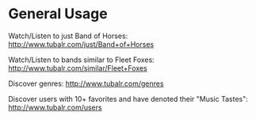 # General Usage
Watch/Listen to just Band of Horses:
http://www.tubalr.com/just/Band+of+Horses

Watch/Listen to bands similar to Fleet Foxes:
http://www.tubalr.com/similar/Fleet+Foxes

Discover genres:
http://www.tubalr.com/genres

Discover users with 10+ favorites and have denoted their "Music Tastes":
http://www.tubalr.com/users